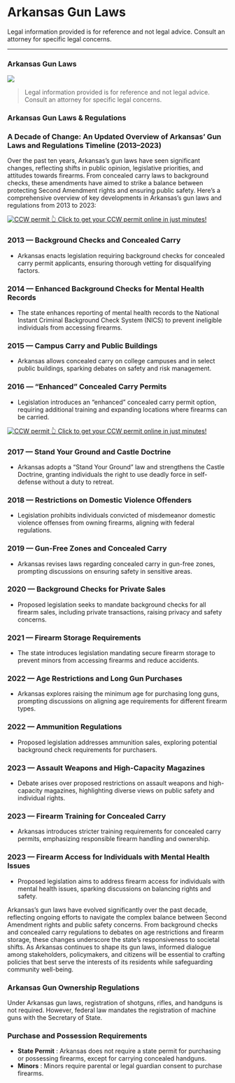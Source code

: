 # Arkansas Gun Laws

Legal information provided is for reference and not legal advice. Consult an attorney for specific legal concerns. 

* * *

### Arkansas Gun Laws

![](https://cdn-images-1.medium.com/max/1200/1*CMvH2pCEklco_lfS-hIUTQ.png)

> Legal information provided is for reference and not legal advice. Consult an attorney for specific legal concerns.

### Arkansas Gun Laws & Regulations

### A Decade of Change: An Updated Overview of Arkansas’ Gun Laws and Regulations Timeline (2013–2023)

Over the past ten years, Arkansas’s gun laws have seen significant changes, reflecting shifts in public opinion, legislative priorities, and attitudes towards firearms. From concealed carry laws to background checks, these amendments have aimed to strike a balance between protecting Second Amendment rights and ensuring public safety. Here’s a comprehensive overview of key developments in Arkansas’s gun laws and regulations from 2013 to 2023:

<a href="https://serp.ly/ccw">
<div>
    <img src="https://cdn-images-1.medium.com/max/1200/1*aCmvRhaa5Xjz4zDZxHzAjg.png" alt="CCW permit">
    👆 Click to get your CCW permit online in just minutes!
</div>
</a>

### 2013 — Background Checks and Concealed Carry

  * Arkansas enacts legislation requiring background checks for concealed carry permit applicants, ensuring thorough vetting for disqualifying factors.



### 2014 — Enhanced Background Checks for Mental Health Records

  * The state enhances reporting of mental health records to the National Instant Criminal Background Check System (NICS) to prevent ineligible individuals from accessing firearms.



### 2015 — Campus Carry and Public Buildings

  * Arkansas allows concealed carry on college campuses and in select public buildings, sparking debates on safety and risk management.



### 2016 — “Enhanced” Concealed Carry Permits

  * Legislation introduces an “enhanced” concealed carry permit option, requiring additional training and expanding locations where firearms can be carried.



<a href="https://serp.ly/ccw">
<div>
    <img src="https://cdn-images-1.medium.com/max/1200/1*TMCVgNoKp2NAtvLSAMkaJg.png" alt="CCW permit">
    👆 Click to get your CCW permit online in just minutes!
</div>
</a>


### 2017 — Stand Your Ground and Castle Doctrine

  * Arkansas adopts a “Stand Your Ground” law and strengthens the Castle Doctrine, granting individuals the right to use deadly force in self-defense without a duty to retreat.



### 2018 — Restrictions on Domestic Violence Offenders

  * Legislation prohibits individuals convicted of misdemeanor domestic violence offenses from owning firearms, aligning with federal regulations.



### 2019 — Gun-Free Zones and Concealed Carry

  * Arkansas revises laws regarding concealed carry in gun-free zones, prompting discussions on ensuring safety in sensitive areas.



### 2020 — Background Checks for Private Sales

  * Proposed legislation seeks to mandate background checks for all firearm sales, including private transactions, raising privacy and safety concerns.



### 2021 — Firearm Storage Requirements

  * The state introduces legislation mandating secure firearm storage to prevent minors from accessing firearms and reduce accidents.



### 2022 — Age Restrictions and Long Gun Purchases

  * Arkansas explores raising the minimum age for purchasing long guns, prompting discussions on aligning age requirements for different firearm types.



### 2022 — Ammunition Regulations

  * Proposed legislation addresses ammunition sales, exploring potential background check requirements for purchasers.



### 2023 — Assault Weapons and High-Capacity Magazines

  * Debate arises over proposed restrictions on assault weapons and high-capacity magazines, highlighting diverse views on public safety and individual rights.



### 2023 — Firearm Training for Concealed Carry

  * Arkansas introduces stricter training requirements for concealed carry permits, emphasizing responsible firearm handling and ownership.



### 2023 — Firearm Access for Individuals with Mental Health Issues

  * Proposed legislation aims to address firearm access for individuals with mental health issues, sparking discussions on balancing rights and safety.




Arkansas’s gun laws have evolved significantly over the past decade, reflecting ongoing efforts to navigate the complex balance between Second Amendment rights and public safety concerns. From background checks and concealed carry regulations to debates on age restrictions and firearm storage, these changes underscore the state’s responsiveness to societal shifts. As Arkansas continues to shape its gun laws, informed dialogue among stakeholders, policymakers, and citizens will be essential to crafting policies that best serve the interests of its residents while safeguarding community well-being.

### Arkansas Gun Ownership Regulations

Under Arkansas gun laws, registration of shotguns, rifles, and handguns is not required. However, federal law mandates the registration of machine guns with the Secretary of State.

### Purchase and Possession Requirements

  * **State Permit** : Arkansas does not require a state permit for purchasing or possessing firearms, except for carrying concealed handguns.
  * **Minors** : Minors require parental or legal guardian consent to purchase firearms.



